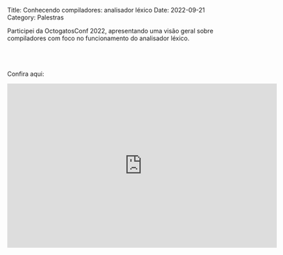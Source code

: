 Title: Conhecendo compiladores: analisador léxico 
Date: 2022-09-21
Category: Palestras

Participei da OctogatosConf 2022, apresentando uma visão geral sobre compiladores com foco no funcionamento do analisador léxico.

<br><br><br>
Confira aqui:

<iframe src="https://www.youtube.com/watch?v=2o5k_BzJqsY&t=28244s&parent=bugelseif.github.io&autoplay=false" frameborder="0" allowfullscreen="true" scrolling="no" height="378" width="620"></iframe>

